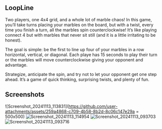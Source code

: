 ## LoopLine

Two players, one 4x4 grid, and a whole lot of marble chaos! In this game, you’ll take turns placing your marbles on the board, but with a twist, every time you finish a turn, all the marbles spin counterclockwise! It’s like playing connect 4 but with marbles that never sit still (and it is a little irritating to be honest).

The goal is simple: be the first to line up four of your marbles in a row horizontal, vertical, or diagonal. Each playe has 15 seconds to play their turn or the marbles will move counterclockwise giving your opponent and advantage.

Strategize, anticipate the spin, and try not to let your opponent get one step ahead. It’s a game of quick thinking, surprising twists, and plenty of fun.
## Screenshots

![Screenshot_20241113_113831](https://github.com/user-attachments/assets/259a4868-c709-4b58-8b2d-8c06c147e29a = 500x500)
![Screenshot_20241113_114954](https://github.com/user-attachments/assets/83414fc0-a92a-41c2-82ee-167a002504f3)
![Screenshot_20241113_093703](https://github.com/user-attachments/assets/cb8b1f64-c3ed-43e4-acc9-2a6e249a4ff7)
![Screenshot_20241113_093716](https://github.com/user-attachments/assets/c080ae20-c5f5-4332-aaa0-e087b12621a0)
